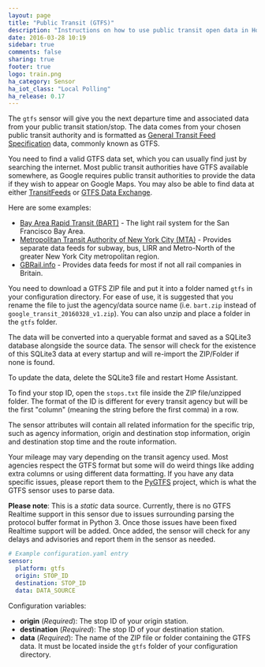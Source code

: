 ```yaml
---
layout: page
title: "Public Transit (GTFS)"
description: "Instructions on how to use public transit open data in Home Assistant."
date: 2016-03-28 10:19
sidebar: true
comments: false
sharing: true
footer: true
logo: train.png
ha_category: Sensor
ha_iot_class: "Local Polling"
ha_release: 0.17
---
```



The `gtfs` sensor will give you the next departure time and associated data from your public transit station/stop. The data comes from your chosen public transit authority and is formatted as [General Transit Feed Specification](https://developers.google.com/transit/gtfs/) data, commonly known as GTFS.

You need to find a valid GTFS data set, which you can usually find just by searching the internet. Most public transit authorities have GTFS available somewhere, as Google requires public transit authorities to provide the data if they wish to appear on Google Maps. You may also be able to find data at either [TransitFeeds](http://transitfeeds.com/feeds) or [GTFS Data Exchange](http://www.gtfs-data-exchange.com/).

Here are some examples:

- [Bay Area Rapid Transit (BART)](http://www.bart.gov/schedules/developers/gtfs) - The light rail system for the San Francisco Bay Area.
- [Metropolitan Transit Authority of New York City (MTA)](http://www.bart.gov/schedules/developers/gtfs) - Provides separate data feeds for subway, bus, LIRR and Metro-North of the greater New York City metropolitan region.
- [GBRail.info](http://www.gbrail.info/) - Provides data feeds for most if not all rail companies in Britain.

You need to download a GTFS ZIP file and put it into a folder named `gtfs` in your configuration directory. For ease of use, it is suggested that you rename the file to just the agency/data source name (i.e. `bart.zip` instead of `google_transit_20160328_v1.zip`). You can also unzip and place a folder in the `gtfs` folder.

The data will be converted into a queryable format and saved as a SQLite3 database alongside the source data. The sensor will check for the existence of this SQLite3 data at every startup and will re-import the ZIP/Folder if none is found.

To update the data, delete the SQLite3 file and restart Home Assistant.

To find your stop ID, open the `stops.txt` file inside the ZIP file/unzipped folder. The format of the ID is different for every transit agency but will be the first "column" (meaning the string before the first comma) in a row.

The sensor attributes will contain all related information for the specific trip, such as agency information, origin and destination stop information, origin and destination stop time and the route information.

Your mileage may vary depending on the transit agency used. Most agencies respect the GTFS format but some will do weird things like adding extra columns or using different data formatting. If you have any data specific issues, please report them to the [PyGTFS](https://github.com/jarondl/pygtfs) project, which is what the GTFS sensor uses to parse data.

**Please note**: This is a _static_ data source. Currently, there is no GTFS Realtime support in this sensor due to issues surrounding parsing the protocol buffer format in Python 3. Once those issues have been fixed Realtime support will be added. Once added, the sensor will check for any delays and advisories and report them in the sensor as needed.

```yaml
# Example configuration.yaml entry
sensor:
  platform: gtfs
  origin: STOP_ID
  destination: STOP_ID
  data: DATA_SOURCE
```

Configuration variables:

- **origin** (*Required*): The stop ID of your origin station.
- **destination** (*Required*): The stop ID of your destination station.
- **data** (*Required*): The name of the ZIP file or folder containing the GTFS data. It must be located inside the `gtfs` folder of your configuration directory.
